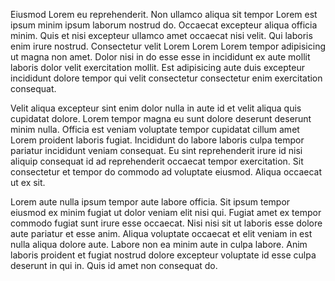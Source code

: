 Eiusmod Lorem eu reprehenderit. Non ullamco aliqua sit tempor Lorem est ipsum minim ipsum laborum nostrud do. Occaecat excepteur aliqua officia minim. Quis et nisi excepteur ullamco amet occaecat nisi velit. Qui laboris enim irure nostrud. Consectetur velit Lorem Lorem Lorem tempor adipisicing ut magna non amet. Dolor nisi in do esse esse in incididunt ex aute mollit laboris dolor velit exercitation mollit. Est adipisicing aute duis excepteur incididunt dolore tempor qui velit consectetur consectetur enim exercitation consequat.

Velit aliqua excepteur sint enim dolor nulla in aute id et velit aliqua quis cupidatat dolore. Lorem tempor magna eu sunt dolore deserunt deserunt minim nulla. Officia est veniam voluptate tempor cupidatat cillum amet Lorem proident laboris fugiat. Incididunt do labore laboris culpa tempor pariatur incididunt veniam consequat. Eu sint reprehenderit irure id nisi aliquip consequat id ad reprehenderit occaecat tempor exercitation. Sit consectetur et tempor do commodo ad voluptate eiusmod. Aliqua occaecat ut ex sit.

Lorem aute nulla ipsum tempor aute labore officia. Sit ipsum tempor eiusmod ex minim fugiat ut dolor veniam elit nisi qui. Fugiat amet ex tempor commodo fugiat sunt irure esse occaecat. Nisi nisi sit ut laboris esse dolore aute pariatur et esse anim. Aliqua voluptate occaecat et elit veniam in est nulla aliqua dolore aute. Labore non ea minim aute in culpa labore. Anim laboris proident et fugiat nostrud dolore excepteur voluptate id esse culpa deserunt in qui in. Quis id amet non consequat do.